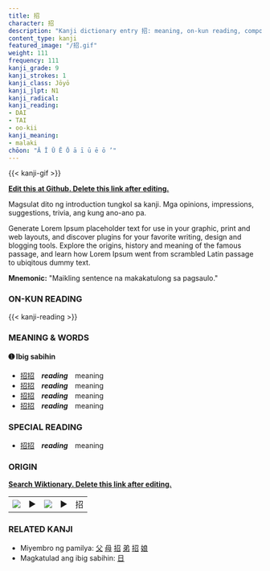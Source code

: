 ```yaml
---
title: 招
character: 招
description: "Kanji dictionary entry 招: meaning, on-kun reading, compounds, origin, related kanji"
content_type: kanji
featured_image: "/招.gif"
weight: 111
frequency: 111
kanji_grade: 9
kanji_strokes: 1
kanji_class: Jōyō
kanji_jlpt: N1
kanji_radical: 
kanji_reading: 
- DAI
- TAI
- oo-kii
kanji_meaning:
- malaki
chōon: "Ā Ī Ū Ē Ō ā ī ū ē ō ’"
---
```

[//]: # (Don't edit the line below. Kanji animated GIF code is automatically generated.)
{{< kanji-gif >}}

[//]: # (Edit below this line.)

**[Edit this at Github. Delete this link after editing.](https://github.com/tim0g/tim/tree/main/content/kanji/招/index.md)**

Magsulat dito ng introduction tungkol sa kanji. Mga opinions, impressions, suggestions, trivia, ang kung ano-ano pa.

Generate Lorem Ipsum placeholder text for use in your graphic, print and web layouts, and discover plugins for your favorite writing, design and blogging tools. Explore the origins, history and meaning of the famous passage, and learn how Lorem Ipsum went from scrambled Latin passage to ubiqitous dummy text.
 
**Mnemonic:** "Maikling sentence na makakatulong sa pagsaulo."

### ON-KUN READING

[//]: # (Don't edit the line below. ON-KUN READING code is automatically generated.)
{{< kanji-reading >}}

### MEANING & WORDS

#### ➊ **Ibig sabihin**
  - [招](../招)[招](../招)　***reading***　meaning
  - [招](../招)[招](../招)　***reading***　meaning
  - [招](../招)[招](../招)　***reading***　meaning
  - [招](../招)[招](../招)　***reading***　meaning

### SPECIAL READING
  - [招](../招)[招](../招)　***reading***　meaning

### ORIGIN

**[Search Wiktionary. Delete this link after editing.](https://wiktionary.org/wiki/招)**
<table class="kanji-table"><tr><td>
<img src="60px-招-bronze.svg.png">
</td><td>▶</td><td>
<img src="60px-招-oracle.svg.png">
</td><td>▶</td>
<td class="kanji-origin">招</td>
</tr></table>

### RELATED KANJI
- Miyembro ng pamilya: [父](../父) [母](../母) [招](../招) [弟](../弟) [招](../招) [娘](../娘)
- Magkatulad ang ibig sabihin: [日](../日)

